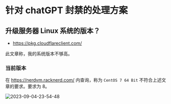 # 针对 chatGPT 封禁的处理方案

## 升级服务器 Linux 系统的版本？

- https://pkg.cloudflareclient.com/

此文章称，我的系统版本不够高。

### 当前版本

在 https://nerdvm.racknerd.com/ 内查询，称为 `CentOS 7 64 Bit` 不符合上述文章的要求。要求为 8。

![2023-09-04-23-54-48](https://gh-img-store.ruan-cat.com/img/2023-09-04-23-54-48.png)
